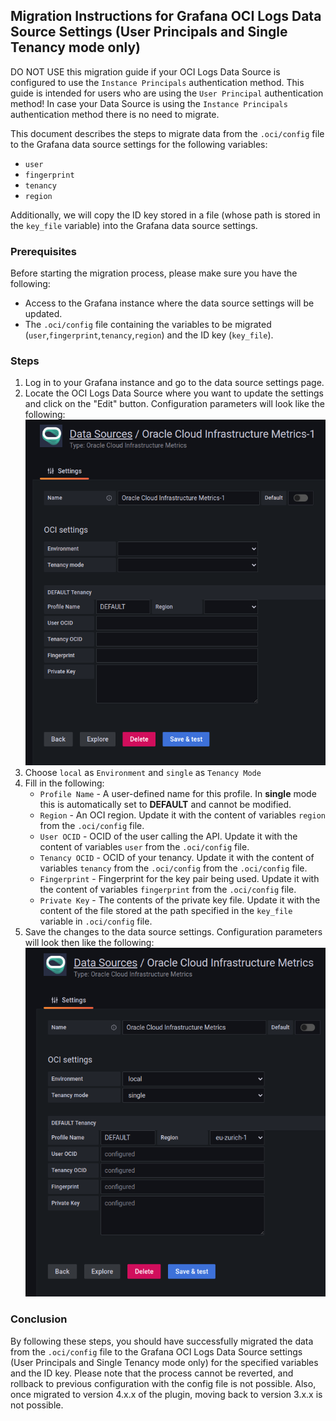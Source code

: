 ## Migration Instructions for Grafana OCI Logs Data Source Settings (User Principals and Single Tenancy mode only)

DO NOT USE this migration guide if your OCI Logs Data Source is configured to use the `Instance Principals` authentication method. This guide is intended for users who are using the `User Principal` authentication method! In case your Data Source is using the `Instance Principals` authentication method there is no need to migrate. 

This document describes the steps to migrate data from the `.oci/config` file to the Grafana data source settings for the following variables:

* `user`
* `fingerprint`
* `tenancy`
* `region`

Additionally, we will copy the ID key stored in a file (whose path is stored in the `key_file` variable) into the Grafana data source settings.

### Prerequisites

Before starting the migration process, please make sure you have the following:

* Access to the Grafana instance where the data source settings will be updated.
* The `.oci/config` file containing the variables to be migrated (`user`,`fingerprint`,`tenancy`,`region`) and the ID key (`key_file`).

### Steps

1. Log in to your Grafana instance and go to the data source settings page.
2. Locate the OCI Logs Data Source where you want to update the settings and click on the "Edit" button. Configuration parameters will look like the following:
![Datasource Empty](images/datasource_conf_empty.png)
3. Choose `local` as `Environment` and `single` as `Tenancy Mode`
4. Fill in the following:
   * `Profile Name` - A user-defined name for this profile. In **single** mode this is automatically set to **DEFAULT** and cannot be modified.
   * `Region` - An OCI region. Update it with the content of variables `region` from the `.oci/config` file.
   * `User OCID` - OCID of the user calling the API. Update it with the content of variables `user` from the `.oci/config` file.
   * `Tenancy OCID` - OCID of your tenancy. Update it with the content of variables `tenancy` from the `.oci/config` from the `.oci/config` file.
   * `Fingerprint` - Fingerprint for the key pair being used. Update it with the content of variables `fingerprint` from the `.oci/config` file.
   * `Private Key` - The contents of the private key file. Update it with the content of the file stored at the path specified in the `key_file` variable in `.oci/config` file.
5. Save the changes to the data source settings. Configuration parameters will look then like the following:
![Datasource Filled](images/datasource_conf_filled.png)


### Conclusion

By following these steps, you should have successfully migrated the data from the `.oci/config` file to the Grafana OCI Logs Data Source settings (User Principals and Single Tenancy mode only) for the specified variables and the ID key. Please note that the process cannot be reverted, and rollback to previous configuration with the config file is not possible. Also, once migrated to version 4.x.x of the plugin, moving back to version 3.x.x is not possible.
